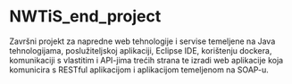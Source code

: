 # NWTiS_end_project

Završni projekt za napredne web tehnologije i servise temeljene na Java tehnologijama, poslužiteljskoj aplikaciji, Eclipse IDE, korištenju dockera, komunikaciji s vlastitim i API-jima trećih strana te izradi web aplikacije koja komunicira s RESTful aplikacijom i aplikacijom temeljenom na SOAP-u.
